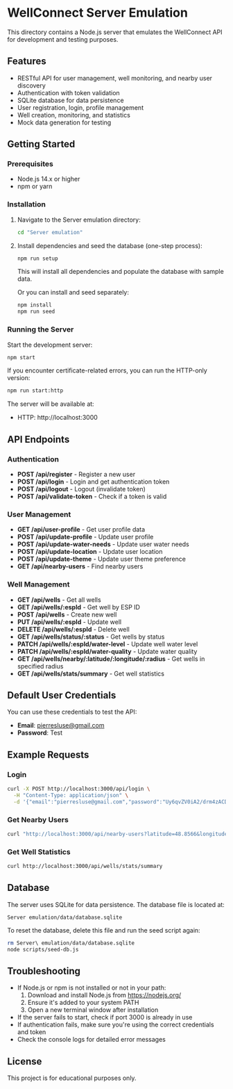 # WellConnect Server Emulation

This directory contains a Node.js server that emulates the WellConnect API for development and testing purposes.

## Features

- RESTful API for user management, well monitoring, and nearby user discovery
- Authentication with token validation
- SQLite database for data persistence
- User registration, login, profile management
- Well creation, monitoring, and statistics
- Mock data generation for testing

## Getting Started

### Prerequisites

- Node.js 14.x or higher
- npm or yarn

### Installation

1. Navigate to the Server emulation directory:
   ```bash
   cd "Server emulation"
   ```

2. Install dependencies and seed the database (one-step process):
   ```bash
   npm run setup
   ```
   
   This will install all dependencies and populate the database with sample data.

   Or you can install and seed separately:
   ```bash
   npm install
   npm run seed
   ```

### Running the Server

Start the development server:
```bash
npm start
```

If you encounter certificate-related errors, you can run the HTTP-only version:
```bash
npm run start:http
```

The server will be available at:
- HTTP: http://localhost:3000

## API Endpoints

### Authentication

- **POST /api/register** - Register a new user
- **POST /api/login** - Login and get authentication token
- **POST /api/logout** - Logout (invalidate token)
- **POST /api/validate-token** - Check if a token is valid

### User Management

- **GET /api/user-profile** - Get user profile data
- **POST /api/update-profile** - Update user profile
- **POST /api/update-water-needs** - Update user water needs
- **POST /api/update-location** - Update user location
- **POST /api/update-theme** - Update user theme preference
- **GET /api/nearby-users** - Find nearby users

### Well Management

- **GET /api/wells** - Get all wells
- **GET /api/wells/:espId** - Get well by ESP ID
- **POST /api/wells** - Create new well
- **PUT /api/wells/:espId** - Update well
- **DELETE /api/wells/:espId** - Delete well
- **GET /api/wells/status/:status** - Get wells by status
- **PATCH /api/wells/:espId/water-level** - Update well water level
- **PATCH /api/wells/:espId/water-quality** - Update water quality
- **GET /api/wells/nearby/:latitude/:longitude/:radius** - Get wells in specified radius
- **GET /api/wells/stats/summary** - Get well statistics

## Default User Credentials

You can use these credentials to test the API:

- **Email**: pierresluse@gmail.com
- **Password**: Test

## Example Requests

### Login

```bash
curl -X POST http://localhost:3000/api/login \
  -H "Content-Type: application/json" \
  -d '{"email":"pierresluse@gmail.com","password":"Uy6qvZV0iA2/drm4zACDLCCm7BE9aCKZVQ16bg80XiU="}'
```

### Get Nearby Users

```bash
curl "http://localhost:3000/api/nearby-users?latitude=48.8566&longitude=2.3522&radius=10&email=pierresluse@gmail.com"
```

### Get Well Statistics

```bash
curl http://localhost:3000/api/wells/stats/summary
```

## Database

The server uses SQLite for data persistence. The database file is located at:
```
Server emulation/data/database.sqlite
```

To reset the database, delete this file and run the seed script again:
```bash
rm Server\ emulation/data/database.sqlite
node scripts/seed-db.js
```

## Troubleshooting

- If Node.js or npm is not installed or not in your path:
  1. Download and install Node.js from https://nodejs.org/
  2. Ensure it's added to your system PATH
  3. Open a new terminal window after installation
- If the server fails to start, check if port 3000 is already in use
- If authentication fails, make sure you're using the correct credentials and token
- Check the console logs for detailed error messages

## License

This project is for educational purposes only. 
